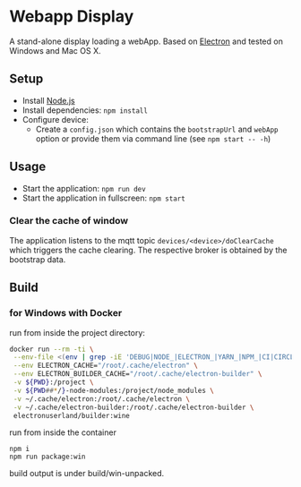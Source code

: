 # Webapp Display

A stand-alone display loading a webApp. Based on [Electron](http://electron.atom.io/) and tested on Windows and Mac OS X.

## Setup

* Install [Node.js](http://nodejs.org)
* Install dependencies: `npm install`
* Configure device:
  * Create a `config.json` which contains the `bootstrapUrl` and `webApp` option or provide them via command line (see `npm start -- -h`)

## Usage

* Start the application: `npm run dev`
* Start the application in fullscreen: `npm start`

### Clear the cache of window
The application listens to the mqtt topic `devices/<device>/doClearCache` which triggers the cache clearing.
The respective broker is obtained by the bootstrap data. 

## Build

### for Windows with Docker

run from inside the project directory:

```bash
docker run --rm -ti \
 --env-file <(env | grep -iE 'DEBUG|NODE_|ELECTRON_|YARN_|NPM_|CI|CIRCLE|TRAVIS_TAG|TRAVIS|TRAVIS_REPO_|TRAVIS_BUILD_|TRAVIS_BRANCH|TRAVIS_PULL_REQUEST_|APPVEYOR_|CSC_|GH_|GITHUB_|BT_|AWS_|STRIP|BUILD_') \
 --env ELECTRON_CACHE="/root/.cache/electron" \
 --env ELECTRON_BUILDER_CACHE="/root/.cache/electron-builder" \
 -v ${PWD}:/project \
 -v ${PWD##*/}-node-modules:/project/node_modules \
 -v ~/.cache/electron:/root/.cache/electron \
 -v ~/.cache/electron-builder:/root/.cache/electron-builder \
 electronuserland/builder:wine
```

run from inside the container 
```
npm i
npm run package:win
```

build output is under build/win-unpacked.
